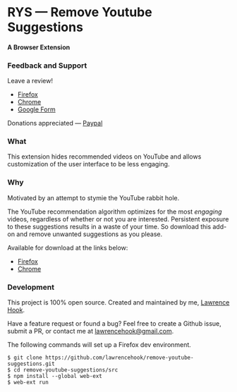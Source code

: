 # RYS — Remove Youtube Suggestions
#### A Browser Extension

### Feedback and Support
Leave a review!
- [Firefox](https://addons.mozilla.org/en-US/firefox/addon/remove-youtube-s-suggestions)
- [Chrome](https://chrome.google.com/webstore/detail/remove-youtube-suggestion/cdhdichomdnlaadbndgmagohccgpejae)
- [Google Form](https://docs.google.com/forms/d/1AzQQxTWgG6M5N87jinvXKQkGS6Mehzg19XV4mjteTK0/edit)

Donations appreciated — [Paypal](https://www.paypal.com/cgi-bin/webscr?cmd=_donations&business=FF9K9YD6K6SWG&currency_code=USD&source=url)  

### What
This extension hides recommended videos on YouTube and allows customization of the user interface to be less engaging.

### Why
Motivated by an attempt to stymie the YouTube rabbit hole.

The YouTube recommendation algorithm optimizes for the most _engaging_ videos, regardless of whether or not you are interested. Persistent exposure to these suggestions results in a waste of your time. So download this add-on and remove unwanted suggestions as you please.

Available for download at the links below:
- [Firefox](https://addons.mozilla.org/en-US/firefox/addon/remove-youtube-s-suggestions)
- [Chrome](https://chrome.google.com/webstore/detail/remove-youtube-suggestion/cdhdichomdnlaadbndgmagohccgpejae)

### Development
This project is 100% open source. Created and maintained by me, [Lawrence Hook](https://lawrencehook.com).  

Have a feature request or found a bug? Feel free to create a Github issue, submit a PR, or contact me at lawrencehook@gmail.com.

The following commands will set up a Firefox dev environment.

```
$ git clone https://github.com/lawrencehook/remove-youtube-suggestions.git
$ cd remove-youtube-suggestions/src
$ npm install --global web-ext
$ web-ext run
```
